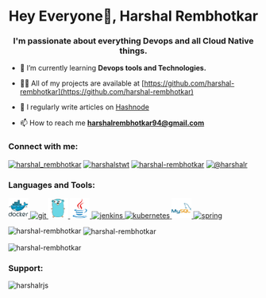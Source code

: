 <h1 align="center">Hey Everyone👋, Harshal Rembhotkar</h1>
<h3 align="center">I'm passionate about everything Devops and all Cloud Native things.</h3>

- 🌱 I’m currently learning **Devops tools and Technologies.**

- 👨‍💻 All of my projects are available at [https://github.com/harshal-rembhotkar](https://github.com/harshal-rembhotkar)

- 📝 I regularly write articles on [Hashnode](https://harshalr.hashnode.dev/)

- 📫 How to reach me **harshalrembhotkar94@gmail.com**

<h3 align="left">Connect with me:</h3>
<p align="left">
<a href="https://dev.to/harshal_rembhotkar" target="blank"><img align="center" src="https://raw.githubusercontent.com/rahuldkjain/github-profile-readme-generator/master/src/images/icons/Social/devto.svg" alt="harshal_rembhotkar" height="30" width="40" /></a>
<a href="https://twitter.com/harshalstwt" target="blank"><img align="center" src="https://raw.githubusercontent.com/rahuldkjain/github-profile-readme-generator/master/src/images/icons/Social/twitter.svg" alt="harshalstwt" height="30" width="40" /></a>
<a href="https://linkedin.com/in/harshal-rembhotkar" target="blank"><img align="center" src="https://raw.githubusercontent.com/rahuldkjain/github-profile-readme-generator/master/src/images/icons/Social/linked-in-alt.svg" alt="harshal-rembhotkar" height="30" width="40" /></a>
<a href="https://hashnode.com/@harshalr" target="blank"><img align="center" src="https://raw.githubusercontent.com/rahuldkjain/github-profile-readme-generator/master/src/images/icons/Social/hashnode.svg" alt="@harshalr" height="30" width="40" /></a>
</p>

<h3 align="left">Languages and Tools:</h3>
<p align="left"> <a href="https://www.docker.com/" target="_blank" rel="noreferrer"> <img src="https://raw.githubusercontent.com/devicons/devicon/master/icons/docker/docker-original-wordmark.svg" alt="docker" width="40" height="40"/> </a> <a href="https://git-scm.com/" target="_blank" rel="noreferrer"> <img src="https://www.vectorlogo.zone/logos/git-scm/git-scm-icon.svg" alt="git" width="40" height="40"/> </a> <a href="https://golang.org" target="_blank" rel="noreferrer"> <img src="https://raw.githubusercontent.com/devicons/devicon/master/icons/go/go-original.svg" alt="go" width="40" height="40"/> </a> <a href="https://www.java.com" target="_blank" rel="noreferrer"> <img src="https://raw.githubusercontent.com/devicons/devicon/master/icons/java/java-original.svg" alt="java" width="40" height="40"/> </a> <a href="https://www.jenkins.io" target="_blank" rel="noreferrer"> <img src="https://www.vectorlogo.zone/logos/jenkins/jenkins-icon.svg" alt="jenkins" width="40" height="40"/> </a> <a href="https://kubernetes.io" target="_blank" rel="noreferrer"> <img src="https://www.vectorlogo.zone/logos/kubernetes/kubernetes-icon.svg" alt="kubernetes" width="40" height="40"/> </a> <a href="https://www.mysql.com/" target="_blank" rel="noreferrer"> <img src="https://raw.githubusercontent.com/devicons/devicon/master/icons/mysql/mysql-original-wordmark.svg" alt="mysql" width="40" height="40"/> </a> <a href="https://spring.io/" target="_blank" rel="noreferrer"> <img src="https://www.vectorlogo.zone/logos/springio/springio-icon.svg" alt="spring" width="40" height="40"/> </a> </p>



<p><img align="left" src="https://github-readme-stats.vercel.app/api/top-langs?username=harshal-rembhotkar&show_icons=true&locale=en&layout=compact" alt="harshal-rembhotkar" /></p>

<p>&nbsp;<img align="center" src="https://github-readme-stats.vercel.app/api?username=harshal-rembhotkar&show_icons=true&locale=en" alt="harshal-rembhotkar" /></p>

<p><img align="center" src="https://github-readme-streak-stats.herokuapp.com/?user=harshal-rembhotkar&" alt="harshal-rembhotkar" /></p>

<h3 align="left">Support:</h3>
<p><a href="https://www.buymeacoffee.com/harshalrjs"> <img align="left" src="https://cdn.buymeacoffee.com/buttons/v2/default-yellow.png" height="50" width="210" alt="harshalrjs" /></a></p><br><br>
